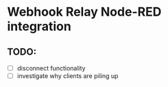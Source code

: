 # Webhook Relay Node-RED integration


## TODO:

- [ ] disconnect functionality
- [ ] investigate why clients are piling up
